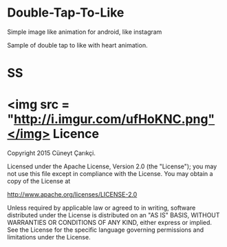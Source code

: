 # Double-Tap-To-Like
Simple image like animation for android, like instagram

Sample of double tap to like with heart animation.

SS
====
 <img src = "http://i.imgur.com/ufHoKNC.png"</img>
Licence
====
 Copyright 2015 Cüneyt Çarıkçi.

Licensed under the Apache License, Version 2.0 (the "License");
you may not use this file except in compliance with the License.
You may obtain a copy of the License at

http://www.apache.org/licenses/LICENSE-2.0

Unless required by applicable law or agreed to in writing, software
distributed under the License is distributed on an "AS IS" BASIS,
WITHOUT WARRANTIES OR CONDITIONS OF ANY KIND, either express or implied.
See the License for the specific language governing permissions and
limitations under the License.
